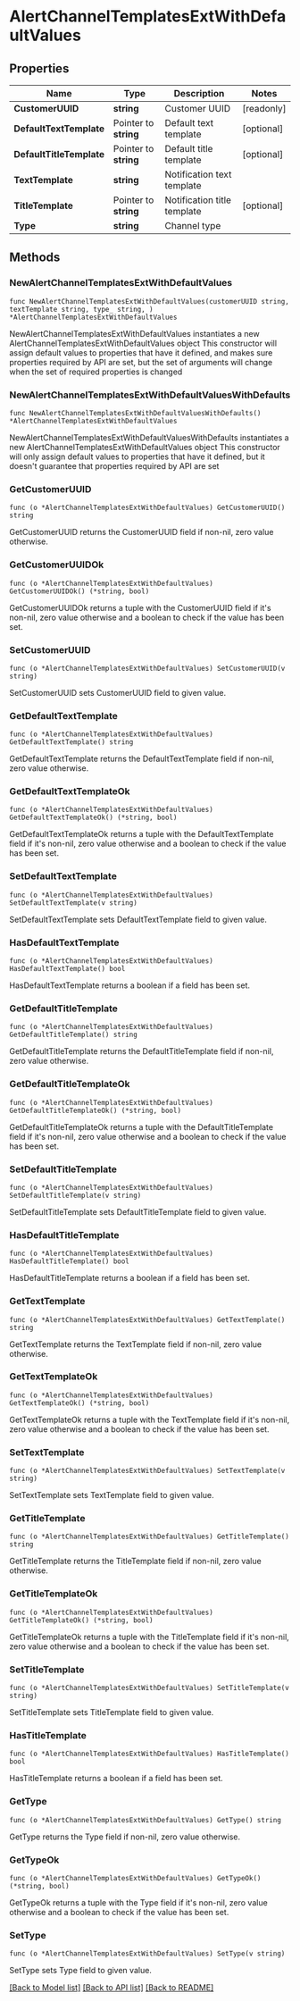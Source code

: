 # AlertChannelTemplatesExtWithDefaultValues

## Properties

Name | Type | Description | Notes
------------ | ------------- | ------------- | -------------
**CustomerUUID** | **string** | Customer UUID | [readonly] 
**DefaultTextTemplate** | Pointer to **string** | Default text template | [optional] 
**DefaultTitleTemplate** | Pointer to **string** | Default title template | [optional] 
**TextTemplate** | **string** | Notification text template | 
**TitleTemplate** | Pointer to **string** | Notification title template | [optional] 
**Type** | **string** | Channel type | 

## Methods

### NewAlertChannelTemplatesExtWithDefaultValues

`func NewAlertChannelTemplatesExtWithDefaultValues(customerUUID string, textTemplate string, type_ string, ) *AlertChannelTemplatesExtWithDefaultValues`

NewAlertChannelTemplatesExtWithDefaultValues instantiates a new AlertChannelTemplatesExtWithDefaultValues object
This constructor will assign default values to properties that have it defined,
and makes sure properties required by API are set, but the set of arguments
will change when the set of required properties is changed

### NewAlertChannelTemplatesExtWithDefaultValuesWithDefaults

`func NewAlertChannelTemplatesExtWithDefaultValuesWithDefaults() *AlertChannelTemplatesExtWithDefaultValues`

NewAlertChannelTemplatesExtWithDefaultValuesWithDefaults instantiates a new AlertChannelTemplatesExtWithDefaultValues object
This constructor will only assign default values to properties that have it defined,
but it doesn't guarantee that properties required by API are set

### GetCustomerUUID

`func (o *AlertChannelTemplatesExtWithDefaultValues) GetCustomerUUID() string`

GetCustomerUUID returns the CustomerUUID field if non-nil, zero value otherwise.

### GetCustomerUUIDOk

`func (o *AlertChannelTemplatesExtWithDefaultValues) GetCustomerUUIDOk() (*string, bool)`

GetCustomerUUIDOk returns a tuple with the CustomerUUID field if it's non-nil, zero value otherwise
and a boolean to check if the value has been set.

### SetCustomerUUID

`func (o *AlertChannelTemplatesExtWithDefaultValues) SetCustomerUUID(v string)`

SetCustomerUUID sets CustomerUUID field to given value.


### GetDefaultTextTemplate

`func (o *AlertChannelTemplatesExtWithDefaultValues) GetDefaultTextTemplate() string`

GetDefaultTextTemplate returns the DefaultTextTemplate field if non-nil, zero value otherwise.

### GetDefaultTextTemplateOk

`func (o *AlertChannelTemplatesExtWithDefaultValues) GetDefaultTextTemplateOk() (*string, bool)`

GetDefaultTextTemplateOk returns a tuple with the DefaultTextTemplate field if it's non-nil, zero value otherwise
and a boolean to check if the value has been set.

### SetDefaultTextTemplate

`func (o *AlertChannelTemplatesExtWithDefaultValues) SetDefaultTextTemplate(v string)`

SetDefaultTextTemplate sets DefaultTextTemplate field to given value.

### HasDefaultTextTemplate

`func (o *AlertChannelTemplatesExtWithDefaultValues) HasDefaultTextTemplate() bool`

HasDefaultTextTemplate returns a boolean if a field has been set.

### GetDefaultTitleTemplate

`func (o *AlertChannelTemplatesExtWithDefaultValues) GetDefaultTitleTemplate() string`

GetDefaultTitleTemplate returns the DefaultTitleTemplate field if non-nil, zero value otherwise.

### GetDefaultTitleTemplateOk

`func (o *AlertChannelTemplatesExtWithDefaultValues) GetDefaultTitleTemplateOk() (*string, bool)`

GetDefaultTitleTemplateOk returns a tuple with the DefaultTitleTemplate field if it's non-nil, zero value otherwise
and a boolean to check if the value has been set.

### SetDefaultTitleTemplate

`func (o *AlertChannelTemplatesExtWithDefaultValues) SetDefaultTitleTemplate(v string)`

SetDefaultTitleTemplate sets DefaultTitleTemplate field to given value.

### HasDefaultTitleTemplate

`func (o *AlertChannelTemplatesExtWithDefaultValues) HasDefaultTitleTemplate() bool`

HasDefaultTitleTemplate returns a boolean if a field has been set.

### GetTextTemplate

`func (o *AlertChannelTemplatesExtWithDefaultValues) GetTextTemplate() string`

GetTextTemplate returns the TextTemplate field if non-nil, zero value otherwise.

### GetTextTemplateOk

`func (o *AlertChannelTemplatesExtWithDefaultValues) GetTextTemplateOk() (*string, bool)`

GetTextTemplateOk returns a tuple with the TextTemplate field if it's non-nil, zero value otherwise
and a boolean to check if the value has been set.

### SetTextTemplate

`func (o *AlertChannelTemplatesExtWithDefaultValues) SetTextTemplate(v string)`

SetTextTemplate sets TextTemplate field to given value.


### GetTitleTemplate

`func (o *AlertChannelTemplatesExtWithDefaultValues) GetTitleTemplate() string`

GetTitleTemplate returns the TitleTemplate field if non-nil, zero value otherwise.

### GetTitleTemplateOk

`func (o *AlertChannelTemplatesExtWithDefaultValues) GetTitleTemplateOk() (*string, bool)`

GetTitleTemplateOk returns a tuple with the TitleTemplate field if it's non-nil, zero value otherwise
and a boolean to check if the value has been set.

### SetTitleTemplate

`func (o *AlertChannelTemplatesExtWithDefaultValues) SetTitleTemplate(v string)`

SetTitleTemplate sets TitleTemplate field to given value.

### HasTitleTemplate

`func (o *AlertChannelTemplatesExtWithDefaultValues) HasTitleTemplate() bool`

HasTitleTemplate returns a boolean if a field has been set.

### GetType

`func (o *AlertChannelTemplatesExtWithDefaultValues) GetType() string`

GetType returns the Type field if non-nil, zero value otherwise.

### GetTypeOk

`func (o *AlertChannelTemplatesExtWithDefaultValues) GetTypeOk() (*string, bool)`

GetTypeOk returns a tuple with the Type field if it's non-nil, zero value otherwise
and a boolean to check if the value has been set.

### SetType

`func (o *AlertChannelTemplatesExtWithDefaultValues) SetType(v string)`

SetType sets Type field to given value.



[[Back to Model list]](../README.md#documentation-for-models) [[Back to API list]](../README.md#documentation-for-api-endpoints) [[Back to README]](../README.md)



